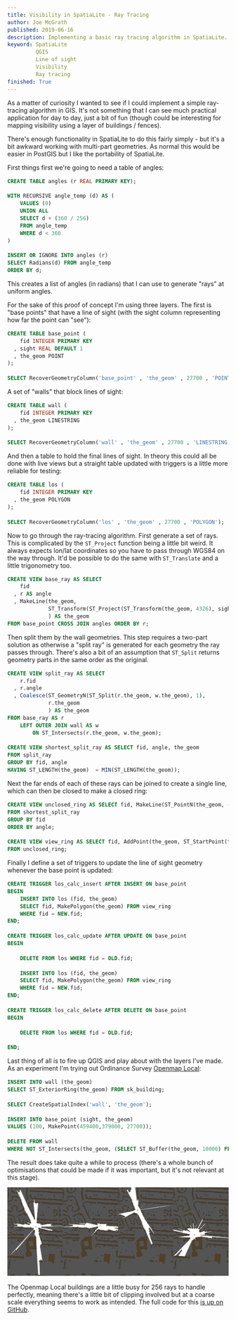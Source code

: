 ```yaml
---
title: Visibility in SpatiaLite - Ray Tracing
author: Joe McGrath
published: 2019-06-16
description: Implementing a basic ray tracing algorithm in SpatiaLite.
keyword: SpatiaLite
         QGIS
         Line of sight
         Visibility
         Ray tracing
finished: True
---
```


As a matter of curiosity I wanted to see if I could implement a simple ray-tracing algorithm in GIS. It's not something that I can see much practical application for day to day, just a bit of fun (though could be interesting for mapping visibility using a layer of buildings / fences).

There's enough functionality in SpatiaLite to do this fairly simply - but it's a bit awkward working with multi-part geometries. As normal this would be easier in PostGIS but I like the portability of SpatiaLite.

First things first we're going to need a table of angles:

```sql
CREATE TABLE angles (r REAL PRIMARY KEY);

WITH RECURSIVE angle_temp (d) AS (
    VALUES (0)
    UNION ALL
    SELECT d + (360 / 256)
    FROM angle_temp
    WHERE d < 360
)

INSERT OR IGNORE INTO angles (r)
SELECT Radians(d) FROM angle_temp
ORDER BY d;
```

This creates a list of angles (in radians) that I can use to generate "rays" at uniform angles.

For the sake of this proof of concept I'm using three layers. The first is "base points" that have a line of sight (with the sight column representing how far the point can "see"):

```sql
CREATE TABLE base_point (
    fid INTEGER PRIMARY KEY
  , sight REAL DEFAULT 1
  , the_geom POINT
);

SELECT RecoverGeometryColumn('base_point' , 'the_geom' , 27700 , 'POINT');
```

A set of "walls" that block lines of sight:

```sql
CREATE TABLE wall (
    fid INTEGER PRIMARY KEY
  , the_geom LINESTRING
);

SELECT RecoverGeometryColumn('wall' , 'the_geom' , 27700 , 'LINESTRING');
```

And then a table to hold the final lines of sight. In theory this could all be done with live views but a straight table updated with triggers is a little more reliable for testing:

```sql
CREATE TABLE los (
    fid INTEGER PRIMARY KEY
  , the_geom POLYGON
);

SELECT RecoverGeometryColumn('los' , 'the_geom' , 27700 , 'POLYGON');
```

Now to go through the ray-tracing algorithm. First generate a set of rays. This is complicated by the ```ST_Project``` function being a little bit weird. It always expects lon/lat coordinates so you have to pass through WGS84 on the way through. It'd be possible to do the same with ```ST_Translate``` and a little trigonometry too.

```sql
CREATE VIEW base_ray AS SELECT
    fid
  , r AS angle
  , MakeLine(the_geom,
             ST_Transform(ST_Project(ST_Transform(the_geom, 4326), sight, r), ST_SRID(the_geom))
             ) AS the_geom
FROM base_point CROSS JOIN angles ORDER BY r;
```

Then split them by the wall geometries. This step requires a two-part solution as otherwise a "split ray" is generated for each geometry the ray passes through. There's also a bit of an assumption that ```ST_Split``` returns geometry parts in the same order as the original.

```sql
CREATE VIEW split_ray AS SELECT
    r.fid
  , r.angle
  , Coalesce(ST_GeometryN(ST_Split(r.the_geom, w.the_geom), 1),
             r.the_geom
             ) AS the_geom
FROM base_ray AS r
    LEFT OUTER JOIN wall AS w
        ON ST_Intersects(r.the_geom, w.the_geom);

CREATE VIEW shortest_split_ray AS SELECT fid, angle, the_geom
FROM split_ray
GROUP BY fid, angle
HAVING ST_LENGTH(the_geom)  = MIN(ST_LENGTH(the_geom));
```

Next the far ends of each of these rays can be joined to create a single line, which can then be closed to make a closed ring:

```sql
CREATE VIEW unclosed_ring AS SELECT fid, MakeLine(ST_PointN(the_geom, -1)) AS the_geom
FROM shortest_split_ray
GROUP BY fid
ORDER BY angle;

CREATE VIEW view_ring AS SELECT fid, AddPoint(the_geom, ST_StartPoint(the_geom)) AS the_geom
FROM unclosed_ring;
```

Finally I define a set of triggers to update the line of sight geometry whenever the base point is updated:

```sql
CREATE TRIGGER los_calc_insert AFTER INSERT ON base_point
BEGIN
    INSERT INTO los (fid, the_geom)
    SELECT fid, MakePolygon(the_geom) FROM view_ring
    WHERE fid = NEW.fid;
END;

CREATE TRIGGER los_calc_update AFTER UPDATE ON base_point
BEGIN

    DELETE FROM los WHERE fid = OLD.fid;

    INSERT INTO los (fid, the_geom)
    SELECT fid, MakePolygon(the_geom) FROM view_ring
    WHERE fid = NEW.fid;
END;

CREATE TRIGGER los_calc_delete AFTER DELETE ON base_point
BEGIN

    DELETE FROM los WHERE fid = OLD.fid;

END;
```

Last thing of all is to fire up QGIS and play about with the layers I've made. As an experiment I'm trying out Ordinance Survey [Openmap Local](https://www.ordnancesurvey.co.uk/business-and-government/products/os-open-map-local.html):

```sql
INSERT INTO wall (the_geom)
SELECT ST_ExteriorRing(the_geom) FROM sk_building;

SELECT CreateSpatialIndex('wall', 'the_geom');

INSERT INTO base_point (sight, the_geom)
VALUES (100, MakePoint(459400,379000, 27700));

DELETE FROM wall
WHERE NOT ST_Intersects(the_geom, (SELECT ST_Buffer(the_geom, 10000) FROM base_point));
```

The result does take quite a while to process (there's a whole bunch of optimisations that could be made if it was important, but it's not relevant at this stage).

![Several examples of the ray-tracing algorithm working with ordinance survey building data.](img/ray-tracing_examples.jpg)

The Openmap Local buildings are a little busy for 256 rays to handle perfectly, meaning there's a little bit of clipping involved but at a coarse scale everything seems to work as intended. The full code for this [is up on GitHub](https://github.com/JosephMcGrath/Misc-scripts/blob/master/SQLite/Ray_Trace.sql).
